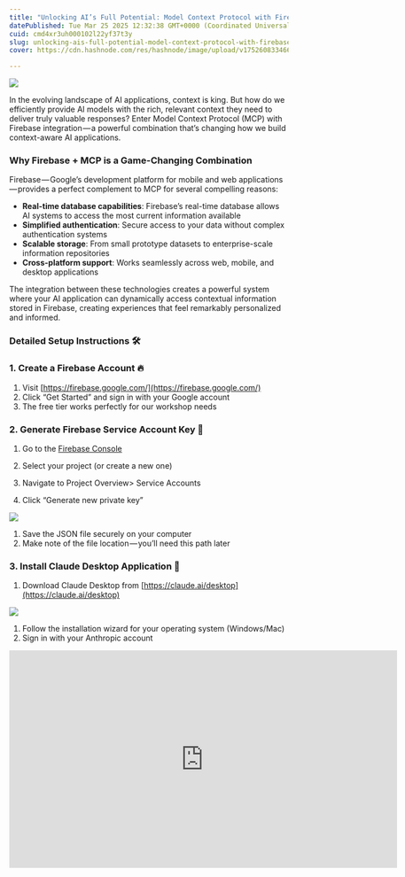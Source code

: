 ```yaml
---
title: "Unlocking AI’s Full Potential: Model Context Protocol with Firebase Integration"
datePublished: Tue Mar 25 2025 12:32:38 GMT+0000 (Coordinated Universal Time)
cuid: cmd4xr3uh000102l22yf37t3y
slug: unlocking-ais-full-potential-model-context-protocol-with-firebase-integration-715acd8483d5
cover: https://cdn.hashnode.com/res/hashnode/image/upload/v1752608334668/68f4345a-53e3-4523-b566-97c0f6fa4b2e.png

---
```


![](https://cdn.hashnode.com/res/hashnode/image/upload/v1752608330398/cda19c8d-27e2-4fcb-b632-75c2be71ec72.png)

In the evolving landscape of AI applications, context is king. But how do we efficiently provide AI models with the rich, relevant context they need to deliver truly valuable responses? Enter Model Context Protocol (MCP) with Firebase integration — a powerful combination that’s changing how we build context-aware AI applications.

### Why Firebase + MCP is a Game-Changing Combination

Firebase — Google’s development platform for mobile and web applications — provides a perfect complement to MCP for several compelling reasons:

*   **Real-time database capabilities**: Firebase’s real-time database allows AI systems to access the most current information available
*   **Simplified authentication**: Secure access to your data without complex authentication systems
*   **Scalable storage**: From small prototype datasets to enterprise-scale information repositories
*   **Cross-platform support**: Works seamlessly across web, mobile, and desktop applications

The integration between these technologies creates a powerful system where your AI application can dynamically access contextual information stored in Firebase, creating experiences that feel remarkably personalized and informed.

### Detailed Setup Instructions 🛠️

### 1\. Create a Firebase Account 🔥

1.  Visit [https://firebase.google.com/](https://firebase.google.com/)
2.  Click “Get Started” and sign in with your Google account
3.  The free tier works perfectly for our workshop needs

### 2\. Generate Firebase Service Account Key 🔑

1.  Go to the [Firebase Console](https://console.firebase.google.com/)
2.  Select your project (or create a new one)
3.  Navigate to Project Overview> Service Accounts

1.  Click “Generate new private key”

![](https://cdn.hashnode.com/res/hashnode/image/upload/v1752608332150/399419a3-8939-412c-9965-c4291e2843f3.png)

1.  Save the JSON file securely on your computer
2.  Make note of the file location — you’ll need this path later

### 3\. Install Claude Desktop Application 🤖

1.  Download Claude Desktop from [https://claude.ai/desktop](https://claude.ai/desktop)

![](https://cdn.hashnode.com/res/hashnode/image/upload/v1752608333420/be84ac94-7ece-4634-9845-fcc144c5219d.png)

1.  Follow the installation wizard for your operating system (Windows/Mac)
2.  Sign in with your Anthropic account

<iframe src="https://www.youtube.com/embed/2h1TMKWd4sw?feature=oembed" width="700" height="393" frameborder="0" scrolling="no"></iframe>